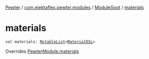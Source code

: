 [Pewter](../../index.md) / [com.ejektaflex.pewter.modules](../index.md) / [ModuleSoot](index.md) / [materials](./materials.md)

# materials

`val materials: `[`MutableList`](https://kotlinlang.org/api/latest/jvm/stdlib/kotlin.collections/-mutable-list/index.html)`<`[`MaterialDSL`](../../com.ejektaflex.pewter.api.core.materials/-material-d-s-l/index.md)`>`

Overrides [PewterModule.materials](../../com.ejektaflex.pewter.api.core/-pewter-module/materials.md)

